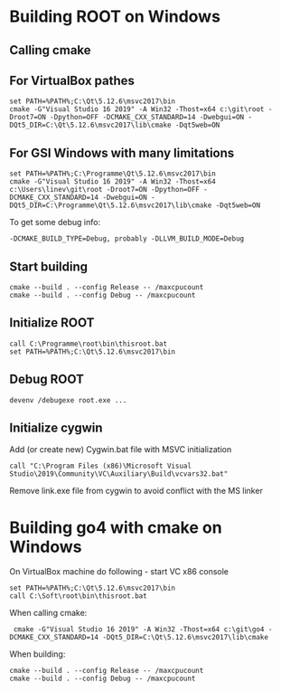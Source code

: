 # Building ROOT on Windows

## Calling cmake

## For VirtualBox pathes
    set PATH=%PATH%;C:\Qt\5.12.6\msvc2017\bin
    cmake -G"Visual Studio 16 2019" -A Win32 -Thost=x64 c:\git\root -Droot7=ON -Dpython=OFF -DCMAKE_CXX_STANDARD=14 -Dwebgui=ON -DQt5_DIR=C:\Qt\5.12.6\msvc2017\lib\cmake -Dqt5web=ON

## For GSI Windows with many limitations
    set PATH=%PATH%;C:\Programme\Qt\5.12.6\msvc2017\bin
    cmake -G"Visual Studio 16 2019" -A Win32 -Thost=x64 c:\Users\linev\git\root -Droot7=ON -Dpython=OFF -DCMAKE_CXX_STANDARD=14 -Dwebgui=ON -DQt5_DIR=C:\Programme\Qt\5.12.6\msvc2017\lib\cmake -Dqt5web=ON

To get some debug info:

    -DCMAKE_BUILD_TYPE=Debug, probably -DLLVM_BUILD_MODE=Debug


## Start building

    cmake --build . --config Release -- /maxcpucount
    cmake --build . --config Debug -- /maxcpucount

## Initialize ROOT

    call C:\Programme\root\bin\thisroot.bat
    set PATH=%PATH%;C:\Qt\5.12.6\msvc2017\bin

## Debug ROOT

    devenv /debugexe root.exe ...


## Initialize cygwin

Add (or create new) Cygwin.bat file with MSVC initialization

    call "C:\Program Files (x86)\Microsoft Visual Studio\2019\Community\VC\Auxiliary\Build\vcvars32.bat"

Remove link.exe file from cygwin to avoid conflict with the MS linker




# Building go4 with cmake on Windows

On VirtualBox machine do following - start VC x86 console

    set PATH=%PATH%;C:\Qt\5.12.6\msvc2017\bin
    call C:\Soft\root\bin\thisroot.bat

When calling cmake:

     cmake -G"Visual Studio 16 2019" -A Win32 -Thost=x64 c:\git\go4 -DCMAKE_CXX_STANDARD=14 -DQt5_DIR=C:\Qt\5.12.6\msvc2017\lib\cmake

When building:

    cmake --build . --config Release -- /maxcpucount
    cmake --build . --config Debug -- /maxcpucount

